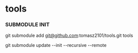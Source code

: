 # tools

### SUBMODULE INIT
git submodule add git@github.com:tomasz2101/tools.git tools

git submodule update --init --recursive --remote